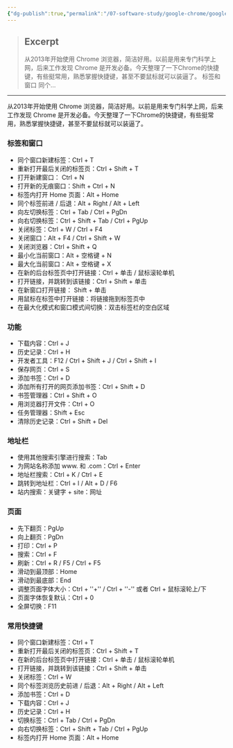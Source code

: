 ```yaml
---
{"dg-publish":true,"permalink":"/07-software-study/google-chrome/google-chrome/","title":"Shortcut keys in Google Chrome","tags":["Chrome","clipping"],"noteIcon":""}
---
```


> ## Excerpt
> 从2013年开始使用 Chrome 浏览器，简洁好用。以前是用来专门科学上网，后来工作发现 Chrome 是开发必备。今天整理了一下Chrome的快捷键，有些挺常用，熟悉掌握快捷键，甚至不要鼠标就可以装逼了。 标签和窗口 同个…

---
从2013年开始使用 Chrome 浏览器，简洁好用。以前是用来专门科学上网，后来工作发现 Chrome 是开发必备。今天整理了一下Chrome的快捷键，有些挺常用，熟悉掌握快捷键，甚至不要鼠标就可以装逼了。  

### 标签和窗口  

-   同个窗口新建标签：Ctrl + T
-   重新打开最后关闭的标签页：Ctrl + Shift + T
-   打开新建窗口： Ctrl + N
-   打开新的无痕窗口：Shift + Ctrl + N
-   标签内打开 Home 页面：Alt + Home
-   同个标签前进 / 后退：Alt + Right / Alt + Left
-   向左切换标签：Ctrl + Tab / Ctrl + PgDn
-   向右切换标签：Ctrl + Shift + Tab / Ctrl + PgUp
-   关闭标签：Ctrl + W / Ctrl + F4
-   关闭窗口：Alt + F4 / Ctrl + Shift + W
-   关闭浏览器：Ctrl + Shift + Q
-   最小化当前窗口：Alt + 空格键 + N
-   最大化当前窗口：Alt + 空格键 + X
-   在新的后台标签页中打开链接：Ctrl + 单击 / 鼠标滚轮单机
-   打开链接，并跳转到该链接：Ctrl + Shift + 单击
-   在新窗口打开链接： Shift + 单击
-   用鼠标在标签中打开链接：将链接拖到标签页中
-   在最大化模式和窗口模式间切换：双击标签栏的空白区域

### 功能  

-   下载内容：Ctrl + J
-   历史记录：Ctrl + H
-   开发者工具：F12 / Ctrl + Shift + J / Ctrl + Shift + I
-   保存网页：Ctrl + S
-   添加书签：Ctrl + D
-   添加所有打开的网页添加书签：Ctrl + Shift + D
-   书签管理器：Ctrl + Shift + O
-   用浏览器打开文件：Ctrl + O
-   任务管理器：Shift + Esc
-   清除历史记录：Ctrl + Shift + Del

### 地址栏  

-   使用其他搜索引擎进行搜索：Tab
-   为网站名称添加 www. 和 .com：Ctrl + Enter
-   地址栏搜索：Ctrl + K / Ctrl + E
-   跳转到地址栏：Ctrl + l / Alt + D / F6
-   站内搜索：关键字 + site：网址

### 页面  

-   先下翻页：PgUp
-   向上翻页：PgDn
-   打印：Ctrl + P
-   搜索：Ctrl + F
-   刷新：Ctrl + R / F5 / Ctrl + F5
-   滑动到最顶部：Home
-   滑动到最底部：End
-   调整页面字体大小：Ctrl + ''+'' / Ctrl + ''-'' 或者 Ctrl + 鼠标滚轮上/下
-   页面字体恢复默认：Ctrl + 0
-   全屏切换：F11

### 常用快捷键  

-   同个窗口新建标签：Ctrl + T
-   重新打开最后关闭的标签页：Ctrl + Shift + T
-   在新的后台标签页中打开链接：Ctrl + 单击 / 鼠标滚轮单机
-   打开链接，并跳转到该链接：Ctrl + Shift + 单击
-   关闭标签：Ctrl + W
-   同个标签浏览历史前进 / 后退：Alt + Right / Alt + Left
-   添加书签：Ctrl + D
-   下载内容：Ctrl + J
-   历史记录：Ctrl + H
-   切换标签：Ctrl + Tab / Ctrl + PgDn
-   向右切换标签：Ctrl + Shift + Tab / Ctrl + PgUp
-   标签内打开 Home 页面：Alt + Home